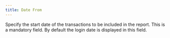 ```yaml
---
title: Date From
---
```



Specify the start date of the transactions to be included in the report.  This is a mandatory field. By default the login date is displayed in this  field.
